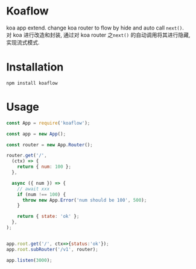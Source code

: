 # Koaflow

koa app extend. change koa router to flow by hide and auto call `next()`.   
对 koa 进行改造和封装, 通过对 koa router 之`next()` 的自动调用将其进行隐藏, 实现流式模式.

# Installation
`npm install koaflow`

# Usage
```javascript
const App = require('koaflow');

const app = new App();

const router = new App.Router();

router.get('/',
  (ctx) => {
    return { num: 100 };
  },

  async ({ num }) => {
    // await xxx
    if (num !== 100) {
      throw new App.Error('num should be 100', 500);
    }

    return { state: 'ok' };
  },
);


app.root.get('/', ctx=>{status:'ok'});
app.root.subRouter('/v1', router);

app.listen(3000);
```
